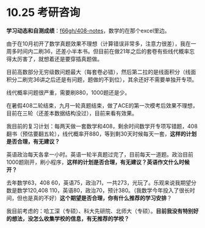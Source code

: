 # 10.25 考研咨询

**学习动态和自测成绩**：[f66gh/408-notes](https://github.com/f66gh/408-notes)，数学的在那个excel里边。



由于在10月初开了数学真题效果不理想（计算错误非常多，注意力很差），我在一周多时间内二刷36，还差小半本书。但目前在做21年之后的套卷有些线代概率忘得太厉害了，就想着还是要穿插真题做。

目前高数部分无穷级数问题最大（每套卷必错），然后第二拉的是线面积分（线面积分二刷完36讲之后还是有问题，题做的不到位），其余还好不需要单独开专项。

线代概率问题很严重，需要刷880，1000题还是少。

在暑假408二轮结束，九月一轮真题结束，做了ACE的第一次模考后效果不理想，目前在三轮（还差本数据结构没过），目前来看有效果。

我目前的复习计划：每两天做一套数学和408，剩余时间数学开专项写错题，408翻书（预估要翻五轮），线代概率开880，等到剩30天时候每天一套，**这样的计划是否合理，有无建议？**



英语政治每天各拿一小时。英语一轮半真题过完了，目前每天一道题。政治目前1000题刚开，刷小程序，**这样的计划是否合理，有无建议？英语作文什么时候开？**



去年数学63，408 60，英语75，政治71，一共273，光玩了。乐观来说我期望分数是数学120,408 110，英语80，政治70，预计380。（我数学今年投入了很长时间，但也是真的不好）**这个期望是否合理，你有什么推荐的学习安排**？



我目前考虑的：哈工深（专硕）、科大先研院、北师大（专硕）。**目前我没有特别好的想法，没怎么收集学校的信息，有无推荐的学校？**



